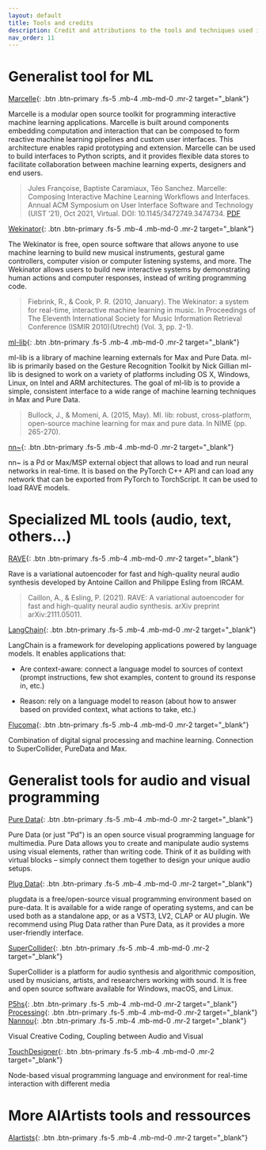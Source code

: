 ```yaml
---
layout: default
title: Tools and credits
description: Credit and attributions to the tools and techniques used in the tutorial
nav_order: 11
---
```



# Generalist tool for ML

[Marcelle](https://marcelle.dev/){: .btn .btn-primary .fs-5 .mb-4 .mb-md-0 .mr-2 target="_blank"}

Marcelle is a modular open source toolkit for programming interactive machine learning applications. Marcelle is built around components embedding computation and interaction that can be composed to form reactive machine learning pipelines and custom user interfaces. This architecture enables rapid prototyping and extension. Marcelle can be used to build interfaces to Python scripts, and it provides flexible data stores to facilitate collaboration between machine learning experts, designers and end users.

> Jules Françoise, Baptiste Caramiaux, Téo Sanchez. Marcelle: Composing Interactive Machine Learning Workflows and Interfaces. Annual ACM Symposium on User Interface Software and Technology (UIST ’21), Oct 2021, Virtual. DOI: 10.1145/3472749.3474734. [PDF](https://hal.archives-ouvertes.fr/hal-03335115/document)

[Wekinator](http://www.wekinator.org/){: .btn .btn-primary .fs-5 .mb-4 .mb-md-0 .mr-2 target="_blank"}

The Wekinator is free, open source software that allows anyone to use machine learning to build new musical instruments, gestural game controllers, computer vision or computer listening systems, and more. The Wekinator allows users to build new interactive systems by demonstrating human actions and computer responses, instead of writing programming code.

> Fiebrink, R., & Cook, P. R. (2010, January). The Wekinator: a system for real-time, interactive machine learning in music. In Proceedings of The Eleventh International Society for Music Information Retrieval Conference (ISMIR 2010)(Utrecht) (Vol. 3, pp. 2-1).

[ml-lib](https://github.com/irllabs/ml-lib){: .btn .btn-primary .fs-5 .mb-4 .mb-md-0 .mr-2 target="_blank"}

ml-lib is a library of machine learning externals for Max and Pure Data. ml-lib is primarily based on the Gesture Recognition Toolkit by Nick Gillian ml-lib is designed to work on a variety of platforms including OS X, Windows, Linux, on Intel and ARM architectures.
The goal of ml-lib is to provide a simple, consistent interface to a wide range of machine learning techniques in Max and Pure Data.

> Bullock, J., & Momeni, A. (2015, May). Ml. lib: robust, cross-platform, open-source machine learning for max and pure data. In NIME (pp. 265-270).

[nn~](https://github.com/acids-ircam/nn_tilde){: .btn .btn-primary .fs-5 .mb-4 .mb-md-0 .mr-2 target="_blank"}

nn~ is a Pd or Max/MSP external object that allows to load and run neural networks in real-time. It is based on the PyTorch C++ API and can load any network that can be exported from PyTorch to TorchScript. It can be used to load RAVE models.

# Specialized ML tools (audio, text, others...)


[RAVE](https://github.com/acids-ircam/RAVE){: .btn .btn-primary .fs-5 .mb-4 .mb-md-0 .mr-2 target="_blank"}

Rave is a variational autoencoder for fast and high-quality neural audio synthesis developed by Antoine Caillon and Philippe Esling from IRCAM.

> Caillon, A., & Esling, P. (2021). RAVE: A variational autoencoder for fast and high-quality neural audio synthesis. arXiv preprint arXiv:2111.05011.

[LangChain](https://python.langchain.com/docs/get_started/introduction){: .btn .btn-primary .fs-5 .mb-4 .mb-md-0 .mr-2 target="_blank"}

LangChain is a framework for developing applications powered by language models. It enables applications that: 

- Are context-aware: connect a language model to sources of context (prompt instructions, few shot examples, content to ground its response in, etc.) 

- Reason: rely on a language model to reason (about how to answer based on provided context, what actions to take, etc.)

[Flucoma](https://learn.flucoma.org/){: .btn .btn-primary .fs-5 .mb-4 .mb-md-0 .mr-2 target="_blank"}

Combination of digital signal processing and machine learning. Connection to SuperCollider, PureData and Max. 


# Generalist tools for audio and visual programming

[Pure Data](https://puredata.info/){: .btn .btn-primary .fs-5 .mb-4 .mb-md-0 .mr-2 target="_blank"}

Pure Data (or just "Pd") is an open source visual programming language for multimedia. Pure Data allows you to create and manipulate audio systems using visual elements, rather than writing code. Think of it as building with virtual blocks – simply connect them together to design your unique audio setups.

[Plug Data](https://plugdata.org/){: .btn .btn-primary .fs-5 .mb-4 .mb-md-0 .mr-2 target="_blank"}

plugdata is a free/open-source visual programming environment based on pure-data. It is available for a wide range of operating systems, and can be used both as a standalone app, or as a VST3, LV2, CLAP or AU plugin. 
We recommend using Plug Data rather than Pure Data, as it provides a more user-friendly interface.

[SuperCollider](https://supercollider.github.io/){: .btn .btn-primary .fs-5 .mb-4 .mb-md-0 .mr-2 target="_blank"}

SuperCollider is a platform for audio synthesis and algorithmic composition, used by musicians, artists, and researchers working with sound. It is free and open source software available for Windows, macOS, and Linux.

[P5hs](https://p5js.org/){: .btn .btn-primary .fs-5 .mb-4 .mb-md-0 .mr-2 target="_blank"}
[Processing](https://processing.org/){: .btn .btn-primary .fs-5 .mb-4 .mb-md-0 .mr-2 target="_blank"}
[Nannou](https://nannou.cc/){: .btn .btn-primary .fs-5 .mb-4 .mb-md-0 .mr-2 target="_blank"}

Visual Creative Coding, Coupling between Audio and Visual

[TouchDesigner](https://derivative.ca/){: .btn .btn-primary .fs-5 .mb-4 .mb-md-0 .mr-2 target="_blank"}

Node-based visual programming language and environment for real-time interaction with different media


# More AIArtists tools and ressources

[AIartists](https://aiartists.org/){: .btn .btn-primary .fs-5 .mb-4 .mb-md-0 .mr-2 target="_blank"}
